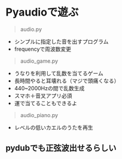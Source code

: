 # Pyaudioで遊ぶ

> audio.py
* シンプルに指定した音を出すプログラム
* frequencyで周波数変更

> audio_game.py
* うなりを利用して乱数を当てるゲーム
* 長時間やると耳壊れる（マジで頭痛くなる）
* 440~2000Hzの間で乱数生成
* スマホ＋音叉アプリ必須
* 運で当てることもできるよ

> audio_piano.py
* レベルの低いカエルのうたを再生


## pydubでも正弦波出せるらしい
